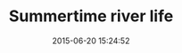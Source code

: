 ---
layout: post
title: 'Summertime river life'
date: '2015-06-20 15:24:52'
last_modified_at: '2024-09-16 16:13:16'
category: "Cambridge"
tags:
  - UK
  - Cambridge
  - river
description: "Punters and punts on the River Cam"
featImage: '20150620_cambridge-0711.webp'
featImageAlt: 'Punts, the characteristic Cantabrigian boats, being docked at the end of the day'
featImageWidth: '1440'
featImageHeight: '958'
coffeeTable: false
---